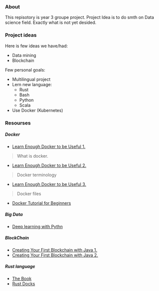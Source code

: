 ### About
This repisotory is year 3 groupe project.
Project Idea is to do smth on Data science field. Exactly what is not yet desided.

### Project ideas
Here is few ideas we have/had:
- Data mining
- Blockchain

Few personal goals:
- Multilingual project
- Lern new language:
  - Rust
  - Bash
  - Python
  - Scala
- Use Docker (Kubernetes)


### Resourses
##### Docker
- [Learn Enough Docker to be Useful 1.](https://towardsdatascience.com/learn-enough-docker-to-be-useful-b7ba70caeb4b)
> What is docker.
- [Learn Enough Docker to be Useful 2.](https://towardsdatascience.com/learn-enough-docker-to-be-useful-1c40ea269fa8)
> Docker terminology
- [Learn Enough Docker to be Useful 3.](https://towardsdatascience.com/learn-enough-docker-to-be-useful-b0b44222eef5)
> Docker files
- [Docker Tutorial for Beginners](https://hashnode.com/post/docker-tutorial-for-beginners-cjrj2hg5001s2ufs1nker9he2)

##### Big Data
- [Deep learning with Pythn](https://towardsdatascience.com/deep-learning-with-python-703e26853820)

##### BlockChain
- [Creating Your First Blockchain with Java 1.](https://medium.com/programmers-blockchain/create-simple-blockchain-java-tutorial-from-scratch-6eeed3cb03fa)
- [Creating Your First Blockchain with Java 2.](https://medium.com/programmers-blockchain/creating-your-first-blockchain-with-java-part-2-transactions-2cdac335e0ce)

##### Rust language
- [The Book](https://doc.rust-lang.org/book/ch01-00-getting-started.html)
- [Rust Docks](https://doc.rust-lang.org/1.2.0/book/ffi.html)
